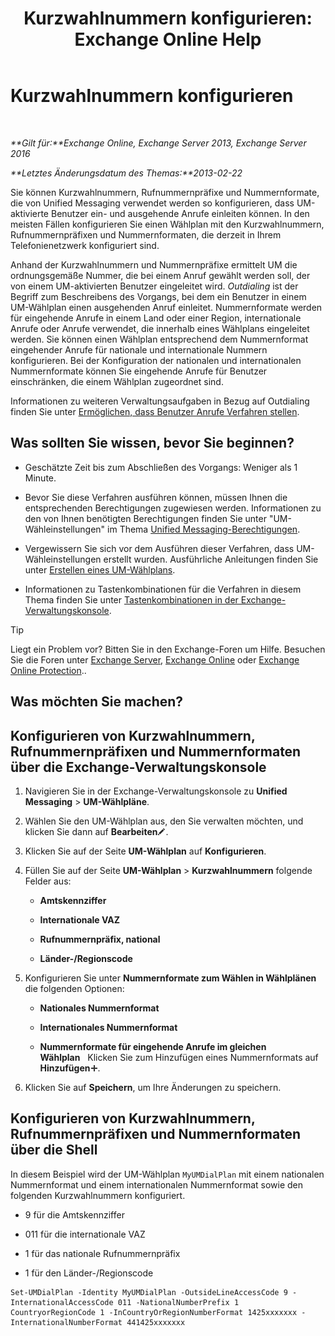 ﻿---
title: 'Kurzwahlnummern konfigurieren: Exchange Online Help'
TOCTitle: Kurzwahlnummern konfigurieren
ms:assetid: e5b5efee-b734-4f70-8357-11be07b23bd0
ms:mtpsurl: https://technet.microsoft.com/de-de/library/Bb124992(v=EXCHG.150)
ms:contentKeyID: 51409360
ms.date: 05/23/2018
mtps_version: v=EXCHG.150
ms.translationtype: MT
---

# Kurzwahlnummern konfigurieren

 

_**Gilt für:**Exchange Online, Exchange Server 2013, Exchange Server 2016_

_**Letztes Änderungsdatum des Themas:**2013-02-22_

Sie können Kurzwahlnummern, Rufnummernpräfixe und Nummernformate, die von Unified Messaging verwendet werden so konfigurieren, dass UM-aktivierte Benutzer ein- und ausgehende Anrufe einleiten können. In den meisten Fällen konfigurieren Sie einen Wählplan mit den Kurzwahlnummern, Rufnummernpräfixen und Nummernformaten, die derzeit in Ihrem Telefonienetzwerk konfiguriert sind.

Anhand der Kurzwahlnummern und Nummernpräfixe ermittelt UM die ordnungsgemäße Nummer, die bei einem Anruf gewählt werden soll, der von einem UM-aktivierten Benutzer eingeleitet wird. *Outdialing* ist der Begriff zum Beschreibens des Vorgangs, bei dem ein Benutzer in einem UM-Wählplan einen ausgehenden Anruf einleitet. Nummernformate werden für eingehende Anrufe in einem Land oder einer Region, internationale Anrufe oder Anrufe verwendet, die innerhalb eines Wählplans eingeleitet werden. Sie können einen Wählplan entsprechend dem Nummernformat eingehender Anrufe für nationale und internationale Nummern konfigurieren. Bei der Konfiguration der nationalen und internationalen Nummernformate können Sie eingehende Anrufe für Benutzer einschränken, die einem Wählplan zugeordnet sind.

Informationen zu weiteren Verwaltungsaufgaben in Bezug auf Outdialing finden Sie unter [Ermöglichen, dass Benutzer Anrufe Verfahren stellen](allowing-users-to-make-calls-procedures-exchange-2013-help.md).

## Was sollten Sie wissen, bevor Sie beginnen?

  - Geschätzte Zeit bis zum Abschließen des Vorgangs: Weniger als 1 Minute.

  - Bevor Sie diese Verfahren ausführen können, müssen Ihnen die entsprechenden Berechtigungen zugewiesen werden. Informationen zu den von Ihnen benötigten Berechtigungen finden Sie unter "UM-Wähleinstellungen" im Thema [Unified Messaging-Berechtigungen](unified-messaging-permissions-exchange-2013-help.md).

  - Vergewissern Sie sich vor dem Ausführen dieser Verfahren, dass UM-Wähleinstellungen erstellt wurden. Ausführliche Anleitungen finden Sie unter [Erstellen eines UM-Wählplans](create-a-um-dial-plan-exchange-2013-help.md).

  - Informationen zu Tastenkombinationen für die Verfahren in diesem Thema finden Sie unter [Tastenkombinationen in der Exchange-Verwaltungskonsole](keyboard-shortcuts-in-the-exchange-admin-center-exchange-online-protection-help.md).


> [!TIP]
> Liegt ein Problem vor? Bitten Sie in den Exchange-Foren um Hilfe. Besuchen Sie die Foren unter <A href="https://go.microsoft.com/fwlink/p/?linkid=60612">Exchange Server</A>, <A href="https://go.microsoft.com/fwlink/p/?linkid=267542">Exchange Online</A> oder <A href="https://go.microsoft.com/fwlink/p/?linkid=285351">Exchange Online Protection</A>..



## Was möchten Sie machen?

## Konfigurieren von Kurzwahlnummern, Rufnummernpräfixen und Nummernformaten über die Exchange-Verwaltungskonsole

1.  Navigieren Sie in der Exchange-Verwaltungskonsole zu **Unified Messaging** \> **UM-Wählpläne**.

2.  Wählen Sie den UM-Wählplan aus, den Sie verwalten möchten, und klicken Sie dann auf **Bearbeiten**![Bearbeitungssymbol](images/Bb124582.6f53ccb2-1f13-4c02-bea0-30690e6ea71d(EXCHG.150).gif "Bearbeitungssymbol").

3.  Klicken Sie auf der Seite **UM-Wählplan** auf **Konfigurieren**.

4.  Füllen Sie auf der Seite **UM-Wählplan** \> **Kurzwahlnummern** folgende Felder aus:
    
      - **Amtskennziffer**
    
      - **Internationale VAZ**
    
      - **Rufnummernpräfix, national**
    
      - **Länder-/Regionscode**

5.  Konfigurieren Sie unter **Nummernformate zum Wählen in Wählplänen** die folgenden Optionen:
    
      - **Nationales Nummernformat**
    
      - **Internationales Nummernformat**
    
      - **Nummernformate für eingehende Anrufe im gleichen Wählplan**   Klicken Sie zum Hinzufügen eines Nummernformats auf **Hinzufügen**![Hinzufügen (Symbol)](images/JJ218640.c1e75329-d6d7-4073-a27d-498590bbb558(EXCHG.150).gif "Hinzufügen (Symbol)").

6.  Klicken Sie auf **Speichern**, um Ihre Änderungen zu speichern.

## Konfigurieren von Kurzwahlnummern, Rufnummernpräfixen und Nummernformaten über die Shell

In diesem Beispiel wird der UM-Wählplan `MyUMDialPlan` mit einem nationalen Nummernformat und einem internationalen Nummernformat sowie den folgenden Kurzwahlnummern konfiguriert.

  - 9 für die Amtskennziffer

  - 011 für die internationale VAZ

  - 1 für das nationale Rufnummernpräfix

  - 1 für den Länder-/Regionscode

<!-- end list -->

    Set-UMDialPlan -Identity MyUMDialPlan -OutsideLineAccessCode 9 -InternationalAccessCode 011 -NationalNumberPrefix 1 CountryorRegionCode 1 -InCountryOrRegionNumberFormat 1425xxxxxxx -InternationalNumberFormat 441425xxxxxxx

